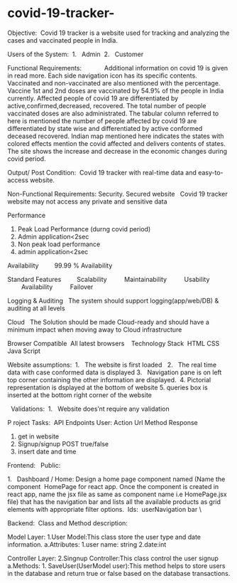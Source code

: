 # covid-19-tracker-
Objective: 
                    Covid 19 tracker is a website used for tracking and analyzing the cases and vaccinated people in India.

Users of the System: 
1.   Admin 
2.   Customer 

Functional Requirements:           
 Additional information on covid 19 is given in read more.
Each side navigation icon has its  specific contents.
Vaccinated and non-vaccinated are also mentioned with the percentage.
Vaccine 1st  and 2nd doses are vaccinated by 54.9% of the people in India currently.
Affected people of covid 19 are differentiated by active,confirmed,decreased, recovered.
The total number of people vaccinated doses are also administrated.
The tabular column referred to here is mentioned the number of people affected by covid 19 are differentiated by state wise  and differentiated  by active conformed deceased recovered.
Indian map mentioned here indicates the states with colored effects mention the covid affected and delivers contents of states.
The site shows the increase and decrease in the economic changes during covid period.
 
 
Output/ Post Condition: 
Covid  19 tracker with real-time data and easy-to-access website.

Non-Functional Requirements:
Security.
Secured website  
Covid 19 tracker website may not access any private and sensitive data

Performance 
1. Peak Load Performance (durng covid period)
2. Admin application<2sec
3. Non peak load performance
4. admin application<2sec

Availability 
       99.99 % Availability 

Standard Features 
       Scalability 
        Maintainability 
        Usability 
        Availability 
        Failover 

Logging & Auditing 
 The system should support logging(app/web/DB) & auditing at all levels 

Cloud 
 The Solution should be made Cloud-ready and should have a minimum impact when moving away to Cloud infrastructure 

Browser Compatible 
All latest browsers 
 
Technology Stack 
HTML
CSS
Java Script
 

Website assumptions: 
1.   The website is first loaded  
2.   The real time data with  case conformed  data is displayed 
3.   Navigation pane is on left top corner containing the other information are displayed. 
4.   Pictorial representation is dsplayed at the bottom of website 
5.   queries box is inserted at the bottom right corner of the website

 
Validations: 
1.   Website does’nt require any validation

P roject Tasks: 
API Endpoints 
User:
Action Url Method Response
1. get in website
2. Signup/signup POST true/false
3. insert date and time














Frontend:  
Public: 

1.   Dashboard / Home: Design a home page component named (Name the component  HomePage for react app. Once the component is created in react app, name the jsx file as same as component name i.e HomePage.jsx file) that has the navigation bar and lists all the available products as grid elements with appropriate filter options. 
Ids: 
userNavigation bar \

Backend: 
Class and Method description:

Model Layer:
1.User Model:This class store the user type and date information.
a.Attributes:
             1.user name: string
             2.date:int
 
Controller Layer:
2.Singnup Controller:This class control the user signup
a.Methods:
           1. SaveUser(UserModel user):This method helps to store users in the database and return true or false based on the database transactions.  






                   

 
 
